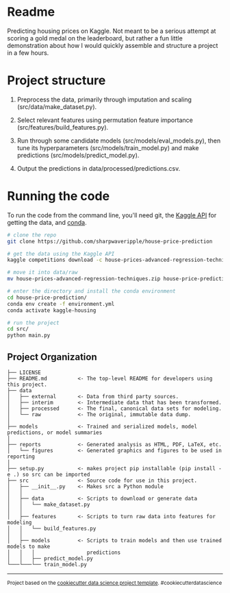 Readme
==============================

Predicting housing prices on Kaggle. Not meant to be a serious attempt at scoring a gold medal on the leaderboard, but rather a fun little demonstration about how I would quickly assemble and structure a project in a few hours.

# Project structure

1) Preprocess the data, primarily through imputation and scaling (src/data/make_dataset.py).

2) Select relevant features using permutation feature importance (src/features/build_features.py).

3) Run through some candidate models (src/models/eval\_models.py), then tune its hyperparameters (src/models/train\_model.py) and make predictions (src/models/predict\_model.py).

4) Output the predictions in data/processed/predictions.csv.


# Running the code

To run the code from the command line, you'll need git, the [Kaggle API](https://www.kaggle.com/docs/api) for getting the data, and [conda](https://conda.io).

```bash
# clone the repo
git clone https://github.com/sharpwaveripple/house-price-prediction

# get the data using the Kaggle API
kaggle competitions download -c house-prices-advanced-regression-techniques

# move it into data/raw
mv house-prices-advanced-regression-techniques.zip house-price-prediction/data/raw/

# enter the directory and install the conda environment
cd house-price-prediction/
conda env create -f environment.yml
conda activate kaggle-housing

# run the project
cd src/
python main.py
```


Project Organization
------------

    ├── LICENSE
    ├── README.md          <- The top-level README for developers using this project.
    ├── data
    │   ├── external       <- Data from third party sources.
    │   ├── interim        <- Intermediate data that has been transformed.
    │   ├── processed      <- The final, canonical data sets for modeling.
    │   └── raw            <- The original, immutable data dump.
    │
    ├── models             <- Trained and serialized models, model predictions, or model summaries
    │
    ├── reports            <- Generated analysis as HTML, PDF, LaTeX, etc.
    │   └── figures        <- Generated graphics and figures to be used in reporting
    │
    ├── setup.py           <- makes project pip installable (pip install -e .) so src can be imported
    ├── src                <- Source code for use in this project.
    │   ├── __init__.py    <- Makes src a Python module
    │   │
    │   ├── data           <- Scripts to download or generate data
    │   │   └── make_dataset.py
    │   │
    │   ├── features       <- Scripts to turn raw data into features for modeling
    │   │   └── build_features.py
    │   │
    │   ├── models         <- Scripts to train models and then use trained models to make
    │   │   │                 predictions
    │   │   ├── predict_model.py
    └───└───└── train_model.py

--------

<p><small>Project based on the <a target="_blank" href="https://drivendata.github.io/cookiecutter-data-science/">cookiecutter data science project template</a>. #cookiecutterdatascience</small></p>
